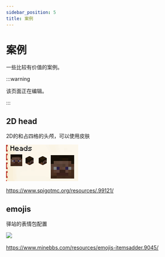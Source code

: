 ```yaml
---
sidebar_position: 5
title: 案例
---
```


# 案例

一些比较有价值的案例。

:::warning

该页面正在编辑。

:::

## 2D head

2D的和占四格的头颅，可以使用皮肤

![](_images/head.png)

https://www.spigotmc.org/resources/.99121/

## emojis

驿站的表情包配置

![](https://www.minebbs.com/attachments/emojis_bilibili-png.75165/)

https://www.minebbs.com/resources/emojis-itemsadder.9045/
